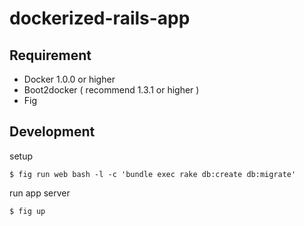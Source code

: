 # dockerized-rails-app

## Requirement

- Docker 1.0.0 or higher
- Boot2docker ( recommend 1.3.1 or higher )
- Fig

## Development

setup

```
$ fig run web bash -l -c 'bundle exec rake db:create db:migrate'
```

run app server

```
$ fig up
```
